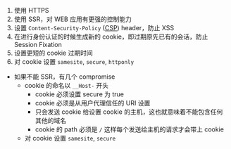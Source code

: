 1. 使用 HTTPS
2. 使用 SSR，对 WEB 应用有更强的控制能力
3. 设置 `Content-Security-Policy` ([CSP](https://developer.mozilla.org/en-US/docs/Web/HTTP/CSP)) header，防止 XSS
4. 在进行身份认证的时候生成新的 cookie，即过期原先已有的会话，防止 Session Fixation
5. 设置更短的 cookie 过期时间
6. 对 cookie 设置 `samesite`, `secure`, `httponly`

- 如果不能 SSR，有几个 compromise
  - cookie 的命名以 `__Host-` 开头
    - cookie 必须设置 secure 为 true
    - cookie 必须是从用户代理信任的 URI 设置
    - 只会发送 cookie 给设置 cookie 的主机，这也就意味着不能包含任何其他的域名
    - cookie 的 path 必须是 `/` 这样每个发送给主机的请求才会带上 cookie
  - 对 cookie 设置 `samesite`, `secure`

